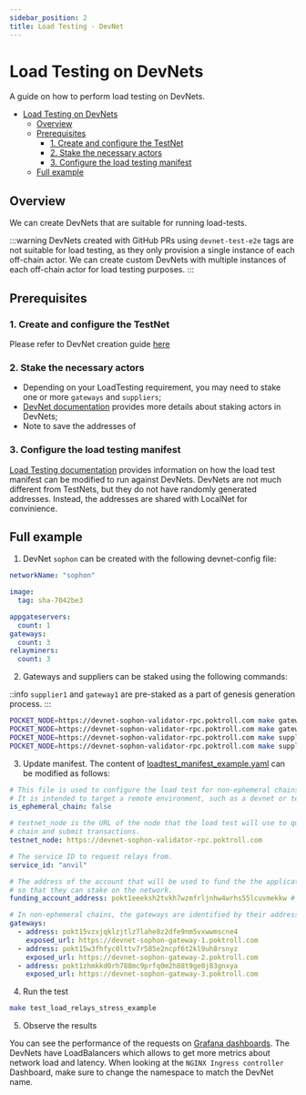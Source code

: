 ```yaml
---
sidebar_position: 2
title: Load Testing - DevNet
---
```


# Load Testing on DevNets

A guide on how to perform load testing on DevNets.

- [Load Testing on DevNets](#load-testing-on-devnets)
  - [Overview](#overview)
  - [Prerequisites](#prerequisites)
    - [1. Create and configure the TestNet](#1-create-and-configure-the-testnet)
    - [2. Stake the necessary actors](#2-stake-the-necessary-actors)
    - [3. Configure the load testing manifest](#3-configure-the-load-testing-manifest)
  - [Full example](#full-example)


## Overview

We can create DevNets that are suitable for running load-tests.

:::warning
DevNets created with GitHub PRs using `devnet-test-e2e` tags are not suitable for load testing, as they only provision a
single instance of each off-chain actor. We can create custom DevNets with multiple instances of each off-chain actor for load testing purposes.
:::

## Prerequisites

### 1. Create and configure the TestNet

Please refer to DevNet creation guide [here](../infrastructure/devnet.md#how-to-create)

### 2. Stake the necessary actors

- Depending on your LoadTesting requirement, you may need to stake one or more `gateways` and `suppliers`;
- [DevNet documentation](../infrastructure/devnet.md#stake-actors) provides more details about staking actors in DevNets;
- Note to save the addresses of 

### 3. Configure the load testing manifest

[Load Testing documentation](./load_testing.md#manifest-modification) provides information on how the load test manifest
can be modified to run against DevNets. DevNets are not much different from TestNets, but they do not have randomly
generated addresses. Instead, the addresses are shared with LocalNet for convinience.

## Full example

1. DevNet `sophon` can be created with the following devnet-config file:

```yaml
networkName: "sophon"

image:
  tag: sha-7042be3

appgateservers:
  count: 1
gateways:
  count: 3
relayminers:
  count: 3
```

2. Gateways and suppliers can be staked using the following commands:

::info
`supplier1` and `gateway1` are pre-staked as a part of genesis generation process.
:::

```bash
POCKET_NODE=https://devnet-sophon-validator-rpc.poktroll.com make gateway2_stake
POCKET_NODE=https://devnet-sophon-validator-rpc.poktroll.com make gateway3_stake
POCKET_NODE=https://devnet-sophon-validator-rpc.poktroll.com make supplier2_stake
POCKET_NODE=https://devnet-sophon-validator-rpc.poktroll.com make supplier3_stake
```

3. Update manifest. The content of
[loadtest_manifest_example.yaml](https://github.com/pokt-network/poktroll/blob/main/load-testing/loadtest_manifest_example.yaml)
can be modified as follows:

```yaml
# This file is used to configure the load test for non-ephemeral chains.
# It is intended to target a remote environment, such as a devnet or testnet.
is_ephemeral_chain: false

# testnet_node is the URL of the node that the load test will use to query the
# chain and submit transactions.
testnet_node: https://devnet-sophon-validator-rpc.poktroll.com

# The service ID to request relays from.
service_id: "anvil"

# The address of the account that will be used to fund the the application accounts
# so that they can stake on the network.
funding_account_address: pokt1eeeksh2tvkh7wzmfrljnhw4wrhs55lcuvmekkw # address for pnf account

# In non-ephemeral chains, the gateways are identified by their address.
gateways:
  - address: pokt15vzxjqklzjtlz7lahe8z2dfe9nm5vxwwmscne4
    exposed_url: https://devnet-sophon-gateway-1.poktroll.com
  - address: pokt15w3fhfyc0lttv7r585e2ncpf6t2kl9uh8rsnyz
    exposed_url: https://devnet-sophon-gateway-2.poktroll.com
  - address: pokt1zhmkkd0rh788mc9prfq0m2h88t9ge0j83gnxya 
    exposed_url: https://devnet-sophon-gateway-3.poktroll.com
```

4. Run the test

```bash
make test_load_relays_stress_example
```

5. Observe the results

You can see the performance of the requests on [Grafana dashboards](https://grafana.poktroll.com/d/nginx/nginx-ingress-controller).
The DevNets have LoadBalancers which allows to get more metrics about network load and latency. When looking
at the `NGINX Ingress controller` Dashboard, make sure to change the namespace to match the DevNet name.

